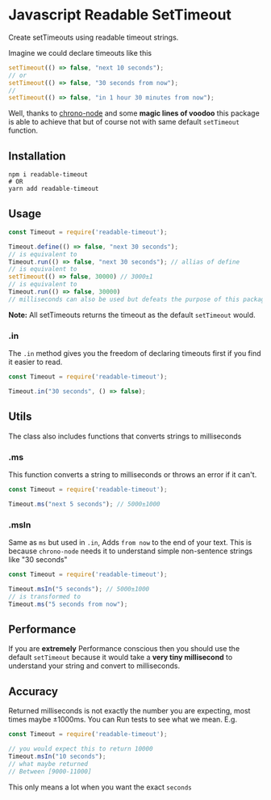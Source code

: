 # Javascript Readable SetTimeout

Create setTimeouts using readable timeout strings.

Imagine we could declare timeouts like this

```javascript
setTimeout(() => false, "next 10 seconds");
// or
setTimeout(() => false, "30 seconds from now");
//
setTimeout(() => false, "in 1 hour 30 minutes from now");
```

Well, thanks to [chrono-node](https://npmjs.org/package/chrono-node) and some **magic lines of voodoo** this package is
able to achieve that but of course not with same default `setTimeout` function.

## Installation

```shell
npm i readable-timeout
# OR
yarn add readable-timeout
```

## Usage

```javascript
const Timeout = require('readable-timeout');

Timeout.define(() => false, "next 30 seconds");
// is equivalent to
Timeout.run(() => false, "next 30 seconds"); // allias of define
// is equivalent to
setTimeout(() => false, 30000) // 3000±1
// is equivalent to
Timeout.run(() => false, 30000) 
// milliseconds can also be used but defeats the purpose of this package
```

**Note:** All setTimeouts returns the timeout as the default `setTimeout` would.

### .in

The `.in` method gives you the freedom of declaring timeouts first if you find it easier to read.

```javascript
const Timeout = require('readable-timeout');

Timeout.in("30 seconds", () => false);
```

## Utils

The class also includes functions that converts strings to milliseconds

### .ms

This function converts a string to milliseconds or throws an error if it can't.

```javascript
const Timeout = require('readable-timeout');

Timeout.ms("next 5 seconds"); // 5000±1000
```

### .msIn

Same as `ms` but used in `.in`, Adds `from now` to the end of your text. This is because `chrono-node` needs it to
understand simple non-sentence strings like "30 seconds"

```javascript
const Timeout = require('readable-timeout');

Timeout.msIn("5 seconds"); // 5000±1000
// is transformed to
Timeout.ms("5 seconds from now");
```

## Performance

If you are **extremely** Performance conscious then you should use the default `setTimeout` because it would take a **very tiny
millisecond** to understand your string and convert to milliseconds.


## Accuracy

Returned milliseconds is not exactly the number you are expecting, most times maybe ±1000ms. You can Run tests to see
what we mean. E.g.

```javascript
const Timeout = require('readable-timeout');

// you would expect this to return 10000
Timeout.msIn("10 seconds");
// what maybe returned
// Between [9000-11000]
```

This only means a lot when you want the exact `seconds`

